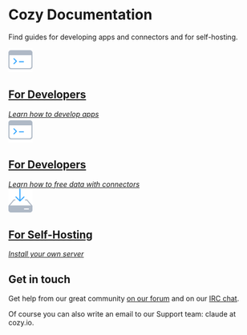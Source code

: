 # Cozy Documentation

Find guides for developing apps and connectors and for self-hosting.

<div class="home-actions" markdown="1">

  <div class="home-action">
    <a href="dev/app">
      <img src="assets/images/home/icon-dev.svg" />
      <h2>For Developers</h2>
      <em>Learn how to develop apps</em>
    </a>
  </div>

  <div class="home-action">
    <a href="dev/konnector">
      <img src="assets/images/home/icon-dev.svg" />
      <h2>For Developers</h2>
      <em>Learn how to free data with connectors</em>
    </a>
  </div>

  <div class="home-action">
    <a href="install/debian">
      <img src="assets/images/home/icon-install.svg" />
      <h2>For Self-Hosting</h2>
      <em>Install your own server</em>
    </a>
  </div>


</div>

## Get in touch

Get help from our great community [on our forum](https://forum.cozy.io) and on our [IRC chat](https://webchat.freenode.net/?channels=cozycloud).

Of course you can also write an email to our Support team: claude at cozy.io.
